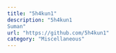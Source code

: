 ```yaml
---
title: "5h4kun1"
description: "5h4kun1
Suman"
url: "https://github.com/5h4kun1"
category: "Miscellaneous"
---
```

